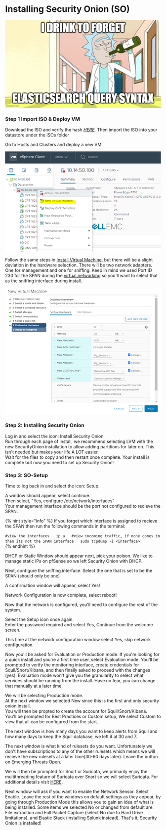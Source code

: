 # Installing Security Onion \(SO\)

![](../.gitbook/assets/image%20%2863%29.png)

### Step 1 Import ISO & Deploy VM

Download the ISO and verify the hash [_HERE_](https://github.com/Security-Onion-Solutions/security-onion)_._ Then import the ISO into your datastore under the ISOs folder   
  
Go to Hosts and Clusters and deploy a new VM. 

![](../.gitbook/assets/image%20%28119%29.png)

Follow the same steps in [Install Virtual Machine](https://aj-labz.gitbook.io/aj-labz/building-the-lab/building-the-lab/install-virtual-machine), but there will be a slight deviation in the hardware selection. There will be two network adapters. One for management and one for sniffing. Keep in mind we used Port ID 230 for the SPAN during the [virtual networking](https://aj-labz.gitbook.io/aj-labz/building-the-lab/building-the-lab/virtual-networking#creating-a-span) so you'll want to select that as the sniffing interface during install.   
  


![](../.gitbook/assets/image%20%28118%29.png)



### Step 2: Installing Security Onion

Log in and select the icon: Install Security Onion  
Run through each page of install, we recommend selecting LVM with the new SecurityOnion installation to allow adding partitions for later on. This isn't needed but makes your life A LOT easier.   
Wait for the files to copy and then restart once complete. Your install is complete but now you need to set up Security Onion!

### Step 3: SO-Setup

Time to log back in and select the icon: Setup.   
  
A window should appear, select continue.   
Then select, "Yes, configure /etc/network/interfaces"  
Your management interface should be the port not configured to recieve the SPAN. 

{% hint style="info" %}
If you forget which interface is assigned to recieve the SPAN then run the following commands in the terminal:   
  
`#view the interfaces  
ip a  
#view incoming traffic, if none comes in then its not the SPAN interface  
sudo tcpdump -i <interface>`   
{% endhint %}

DHCP or Static Window should appear next, pick your poison. We like to manage static IPs on pfSense so we left Security Onion with DHCP.  
  
Next, configure the sniffing interface. Select the one that is set to be the SPAN \(should only be one\)  
  
A confirmation window will appear, select Yes!  
  
Network Configuration is now complete, select reboot!  
  
Now that the network is configured, you'll need to configure the rest of the system.   
  
Select the Setup icon once again.   
Enter the password required and select Yes, Continue from the welcome screen.   
  
This time at the network configuration window select Yes, skip network configuration.   
  
Now you'll be asked for Evaluation or Production mode. If you're looking for a quick install and you're a first time user, select Evaluation mode. You'll be prompted to verify the monitoring interface, create credentials for Squil/Snort/Kibana, and then finally asked to proceed with the changes \(yes\). Evaluation mode won't give you the granularity to select what services should be running from the install. Have no fear, you can change that manually at a later time.   
  
We will be selecting Production mode.   
At the next window we selected New since this is the first and only security onion install.   
You will then be propted to create the account for Squil/Snort/Kibana.   
You'll be prompted for Best Practices or Custom setup, We select Custom to view that all can be configured from the start.   
  
The next window is how many days you want to keep alerts from Squil and how many days to keep the Squil database, we left it at 30 and 7.  
  
The next window is what kind of rulesets do you want. Unfortunately we don't have subscriptions to any of the other rulesets which means we will recieve the new rulesets at a later time\(30-60 days later\). Leave the button on Emerging Threats Open.    
  
We will then be prompted for Snort or Suricata, we primarily enjoy the multithreading feature of Suricata over Snort so we will select Suricata. For additional details visit [HERE](https://cybersecurity.att.com/blogs/security-essentials/open-source-intrusion-detection-tools-a-quick-overview).   
  
Next window will ask if you want to enable the Network Sensor. Select Enable. Leave the rest of the windows on default settings as they appear, by going through Production Mode this allows you to gain an idea of what is being installed. Some items we selected No or changed from default are: File extraction and Full Packet Capture \(select No due to Hard Drive limitations\), and Elastic Stack \(installing Splunk instead\). That's it, Security Onion is installed!  
  
  
  
  
  
   
 



